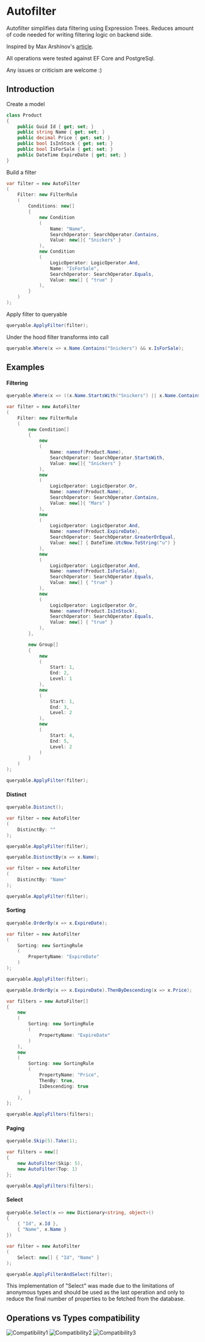 # Autofilter

Autofilter simplifies data filtering using Expression Trees. 
Reduces amount of code needed for writing filtering logic on backend side.

Inspired by Max Arshinov's [article](https://habr.com/ru/company/jugru/blog/423891/).

All operations were tested against EF Core and PostgreSql.

Any issues or criticism are welcome :)

## Introduction

Create a model

```c#
class Product
{
    public Guid Id { get; set; }
    public string Name { get; set; }
    public decimal Price { get; set; }
    public bool IsInStock { get; set; }
    public bool IsForSale { get; set; }
    public DateTime ExpireDate { get; set; }
}
```

Build a filter

```c#
var filter = new AutoFilter
(
    Filter: new FilterRule
    (
        Conditions: new[]
        {
            new Condition
            (
                Name: "Name",
                SearchOperator: SearchOperator.Contains,
                Value: new[]{ "Snickers" }
            ),
            new Condition
            (
                LogicOperator: LogicOperator.And,
                Name: "IsForSale",
                SearchOperator: SearchOperator.Equals,
                Value: new[] { "true" }
            ),
        }
    )
);
```

Apply filter to queryable

```c#
queryable.ApplyFilter(filter);
```

Under the hood filter transforms into call
```c#
queryable.Where(x => x.Name.Contains("Snickers") && x.IsForSale);
```

## Examples

#### Filtering
```c#
queryable.Where(x => ((x.Name.StartsWith("Snickers") || x.Name.Contains("Mars")) && x.ExpireDate >= DateTime.UtcNow) && (x.IsForSale || x.IsInStock))
```
```c#
var filter = new AutoFilter
(
    Filter: new FilterRule
    (
        new Condition[]
        {
            new
            (
                Name: nameof(Product.Name),
                SearchOperator: SearchOperator.StartsWith,
                Value: new[]{ "Snickers" }
            ),
            new
            (
                LogicOperator: LogicOperator.Or,
                Name: nameof(Product.Name),
                SearchOperator: SearchOperator.Contains,
                Value: new[]{ "Mars" }
            ),
            new
            (
                LogicOperator: LogicOperator.And,
                Name: nameof(Product.ExpireDate),
                SearchOperator: SearchOperator.GreaterOrEqual,
                Value: new[] { DateTime.UtcNow.ToString("u") }
            ),
            new
            (
                LogicOperator: LogicOperator.And,
                Name: nameof(Product.IsForSale),
                SearchOperator: SearchOperator.Equals,
                Value: new[] { "true" }
            ),
            new
            (
                LogicOperator: LogicOperator.Or,
                Name: nameof(Product.IsInStock),
                SearchOperator: SearchOperator.Equals,
                Value: new[] { "true" }
            ),
        },

        new Group[]
        {
            new
            (
                Start: 1,
                End: 2,
                Level: 1
            ),
            new
            (
                Start: 1,
                End: 3,
                Level: 2
            ),
            new
            (
                Start: 4,
                End: 5,
                Level: 2
            )
        }
    )
);

queryable.ApplyFilter(filter);
```

#### Distinct
```c#
queryable.Distinct();
```
```c#
var filter = new AutoFilter
(
    DistinctBy: ""
);

queryable.ApplyFilter(filter);
```



```c#
queryable.DistinctBy(x => x.Name);
```

```c#
var filter = new AutoFilter
(
    DistinctBy: "Name"
);

queryable.ApplyFilter(filter);
```

#### Sorting

```c#
queryable.OrderBy(x => x.ExpireDate);
```
```c#
var filter = new AutoFilter
(
    Sorting: new SortingRule
    (
        PropertyName: "ExpireDate"
    )
);

queryable.ApplyFilter(filter);
```

```c#
queryable.OrderBy(x => x.ExpireDate).ThenByDescending(x => x.Price);
```
```c#
var filters = new AutoFilter[]
{
    new
    (
        Sorting: new SortingRule
        (
            PropertyName: "ExpireDate"
        )
    ),
    new
    (
        Sorting: new SortingRule
        (
            PropertyName: "Price",
            ThenBy: true,
            IsDescending: true
        )
    ),
};

queryable.ApplyFilters(filters);
```

#### Paging

```c#
queryable.Skip(5).Take(1);
```

```c#
var filters = new[]
{
    new AutoFilter(Skip: 5),
    new AutoFilter(Top: 1)
};

queryable.ApplyFilters(filters);
```

#### Select
```c#
queryable.Select(x => new Dictionary<string, object>()
{
    { "Id", x.Id },
    { "Name", x.Name }
})
```
```c#   
var filter = new AutoFilter
(
    Select: new[] { "Id", "Name" }
);

queryable.ApplyFilterAndSelect(filter);
```

This implementation of "Select" was made due to the limitations of anonymous types and should be used as the last operation 
and only to reduce the final number of properties to be fetched from the database.

## Operations vs Types compatibility

![Compatibility1](https://user-images.githubusercontent.com/24371700/162436461-09717eaa-23d4-4693-af71-eed40aab02ee.png) 
![Compatibility2](https://user-images.githubusercontent.com/24371700/162436470-3e3db5e0-ab62-4add-bdb1-91664017a4e6.png)
![Compatibility3](https://user-images.githubusercontent.com/24371700/162436496-2d995028-8e68-48f1-8c67-5698792a5527.png)
